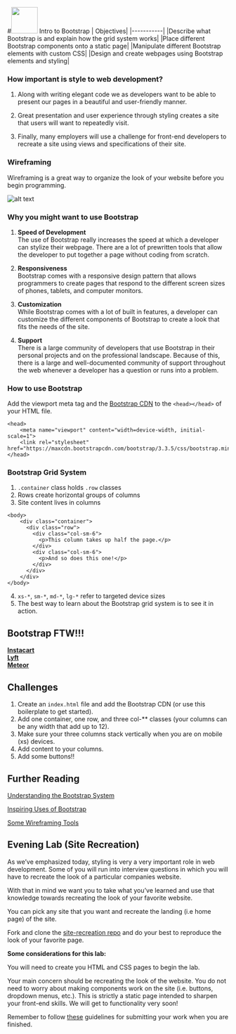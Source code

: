 #<img src="https://cloud.githubusercontent.com/assets/7833470/10423298/ea833a68-7079-11e5-84f8-0a925ab96893.png" width="60">  Intro to Bootstrap
| Objectives|
|-----------|
|Describe what Bootstrap is and explain how the grid system works|
|Place different Bootstrap components onto a static page|
|Manipulate different Bootstrap elements with custom CSS|
|Design and create webpages using Bootstrap elements and styling|

### How important is style to web development?
 1. Along with writing elegant code we as developers want to be able to present our pages in a beautiful and user-friendly manner.

 2. Great presentation and user experience through styling creates a site that users will want to repeatedly visit.

 3. Finally, many employers will use a challenge for front-end developers to recreate a site using views and specifications of their site.



 ### Wireframing

   Wireframing is a great way to organize the look of your website before you begin programming.

 ![alt text](http://urlnextdoor.com/content-include-images/wireframe-gridded.jpg "Logo Title Text 1")






### Why you might want to use Bootstrap
 1. <b>Speed of Development</b><br>
  The use of Bootstrap really increases the speed at which a developer can stylize their webpage.  There are a lot of prewritten tools that allow the developer to put together a page without coding from scratch.

 2. <b>Responsiveness</b><br>
  Bootstrap comes with a responsive design pattern that allows programmers to create pages that respond to the different screen sizes of phones, tablets, and computer monitors.

 3. <b>Customization</b><br>
  While Bootstrap comes with a lot of built in features, a developer can customize the different components of Bootstrap to create a look that fits the needs of the site.

 4. <b>Support</b><br>
  There is a large community of developers that use Bootstrap in their personal projects and on the professional landscape.  Because of this, there is a large and well-documented community of support throughout the web whenever a developer has a question or runs into a problem.

### How to use Bootstrap
Add the viewport meta tag and the <a href="http://getbootstrap.com/getting-started/#download">Bootstrap CDN</a> to the ```<head></head>``` of your HTML file.

```
<head>
    <meta name="viewport" content="width=device-width, initial-scale=1">
    <link rel="stylesheet" href="https://maxcdn.bootstrapcdn.com/bootstrap/3.3.5/css/bootstrap.min.css">
</head>
```

### Bootstrap Grid System
1.  `.container` class holds `.row` classes
2.  Rows create horizontal groups of columns
3.  Site content lives in columns
```
<body>
    <div class="container">
      <div class="row">
        <div class="col-sm-6">
          <p>This column takes up half the page.</p>
        </div>
        <div class="col-sm-6">
          <p>And so does this one!</p>
        </div>
      </div>
    </div>
</body>
```
4.  `xs-*`, `sm-*`, `md-*`, `lg-*` refer to targeted device sizes  
5.  The best way to learn about the Bootstrap grid system is to see it in action.

## Bootstrap FTW!!!

<b><a href="https://www.instacart.com/">Instacart</a></b><br>
<b><a href="https://www.lyft.com/">Lyft</a></b><br>
<b><a href="https://www.meteor.com/">Meteor</a></b>

## Challenges

1. Create an ```index.html``` file and add the Bootstrap CDN (or use this boilerplate to get started).
2. Add one container, one row, and three col-** classes (your columns can be any width that add up to 12).
3. Make sure your three columns stack vertically when you are on mobile (xs) devices.
4. Add content to your columns.
5. Add some buttons!!


## Further Reading

<a href="https://scotch.io/tutorials/understanding-the-bootstrap-3-grid-system">Understanding the Bootstrap System</a><br>

<a href="http://expo.getbootstrap.com/">Inspiring Uses of Bootstrap</a><br>

<a href="http://www.creativebloq.com/wireframes/top-wireframing-tools-11121302">Some Wireframing Tools</a>


## Evening Lab (Site Recreation)

As we’ve emphasized today, styling is very a very important role in web development.  Some of you will run into interview questions  in which you will have to recreate the look of a particular companies website.

With that in mind we want you to take what you’ve learned and use that knowledge towards recreating the look of your favorite website.

You can pick any site that you want and recreate the landing (i.e home page) of the site.

Fork and clone the <a href="https://github.com/sf-wdi-24/site-recreation" target="_blank">site-recreation repo</a> and do your best to reproduce the look of your favorite page.

__Some considerations for this lab:__

You will need to create you HTML and CSS pages to begin the lab.

Your main concern should be recreating the look of the website.  You do not need to worry about making components work on the site (i.e. buttons, dropdown menus, etc.).  This is strictly a static page intended to sharpen your front-end skills.  We will get to functionality very soon!

Remember to follow <a href="https://github.com/sf-wdi-24/modules/tree/week-01-day-01-mod-02/week-01-controlling-the-dom/day-01/module-02#homework-submission-with-github" target="_blank">these</a> guidelines for submitting your work when you are finished.
